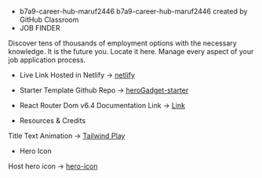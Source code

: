 * b7a9-career-hub-maruf2446
b7a9-career-hub-maruf2446 created by GitHub Classroom
* JOB FINDER

 Discover tens of thousands of employment options with the necessary knowledge. It is the future you. Locate it here. Manage every aspect of your job application process.

* Live Link
Hosted in Netlify -> [netlify](https://flourishing-pithivier-c97ab0.netlify.app/)


* Starter Template
Github Repo -> [heroGadget-starter](https://github.com/Porgramming-Hero-web-course/b7a9-career-hub-maruf2446)


* React Router Dom v6.4 
Documentation Link -> [Link](https://reactrouter.com/en/main/start/overview)


* Resources & Credits

Title Text Animation -> [Tailwind Play](https://play.tailwindcss.com/VCZwwz1e3R)

* Hero Icon

Host hero icon -> [hero-icon](https://heroicons.com/)